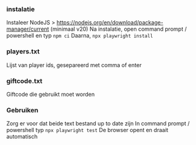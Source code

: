 ### instalatie
Instaleer NodeJS > https://nodejs.org/en/download/package-manager/current (minimaal v20)
Na instalatie, open command prompt / powershell en typ `npm ci`
Daarna, `npx playwright install`

### players.txt
Lijst van player ids, gesepareerd met comma of enter

### giftcode.txt
Giftcode die gebruikt moet worden

### Gebruiken
Zorg er voor dat beide text bestand up to date zijn
In command prompt / powershell typ `npx playwright test`
De browser opent en draait automatisch